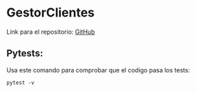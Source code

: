 # GestorClientes
Link para el repositorio: [GitHub](https://github.com/pelahumi/GestorClientes)

## Pytests:
Usa este comando para comprobar que el codigo pasa los tests:

```
pytest -v

